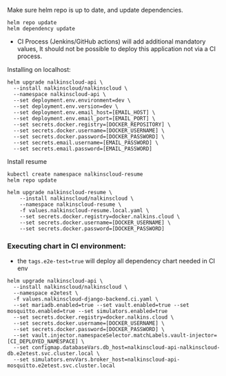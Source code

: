 
Make sure helm repo is up to date, and update dependencies.
```shell script
helm repo update
helm dependency update
```
* CI Process (Jenkins/GitHub actions) will add additional mandatory values,
    It should not be possible to deploy this application not via a CI process.

Installing on localhost:
```shell script
helm upgrade nalkinscloud-api \
  --install nalkinscloud/nalkinscloud \
  --namespace nalkinscloud-api \
  --set deployment.env.environment=dev \
  --set deployment.env.version=dev \
  --set deployment.env.email_host=[EMAIL_HOST] \
  --set deployment.env.email_port=[EMAIL_PORT] \
  --set secrets.docker.registry=[DOCKER_REPOSITORY] \
  --set secrets.docker.username=[DOCKER_USERNAME] \
  --set secrets.docker.password=[DOCKER_PASSWORD] \
  --set secrets.email.username=[EMAIL_PASSWORD] \
  --set secrets.email.password=[EMAIL_PASSWORD]
```

Install resume
```shell script
kubectl create namespace nalkinscloud-resume
helm repo update

helm upgrade nalkinscloud-resume \
    --install nalkinscloud/nalkinscloud \
    --namespace nalkinscloud-resume \
    -f values.nalkinscloud-resume.local.yaml \
    --set secrets.docker.registry=docker.nalkins.cloud \
    --set secrets.docker.username=[DOCKER_USERNAME] \
    --set secrets.docker.password=[DOCKER_PASSWORD]
```

### Executing chart in CI environment:
* the `tags.e2e-test=true` will deploy all dependency chart needed in CI env
```shell script
helm upgrade nalkinscloud-api \
  --install nalkinscloud/nalkinscloud \
  --namespace e2etest \
  -f values.nalkinscloud-django-backend.ci.yaml \
  --set mariadb.enabled=true --set vault.enabled=true --set mosquitto.enabled=true --set simulators.enabled=true
  --set secrets.docker.registry=docker.nalkins.cloud \
  --set secrets.docker.username=[DOCKER_USERNAME] \
  --set secrets.docker.password=[DOCKER_PASSWORD] \
  --set vault.injector.namespaceSelector.matchLabels.vault-injector=[CI_DEPLOYED_NAMESPACE] \
  --set configmap.databaseVars.db_host=nalkinscloud-api-nalkinscloud-db.e2etest.svc.cluster.local \
  --set simulators.envVars.broker_host=nalkinscloud-api-mosquitto.e2etest.svc.cluster.local
```
